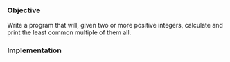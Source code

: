 ### Objective

Write a program that will, given two or more positive integers, calculate and print the least common multiple of them all.

### Implementation
